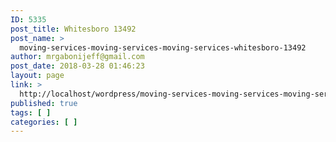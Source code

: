 ```yaml
---
ID: 5335
post_title: Whitesboro 13492
post_name: >
  moving-services-moving-services-moving-services-whitesboro-13492
author: mrgabonijeff@gmail.com
post_date: 2018-03-28 01:46:23
layout: page
link: >
  http://localhost/wordpress/moving-services-moving-services-moving-services-whitesboro-13492/
published: true
tags: [ ]
categories: [ ]
---
```

